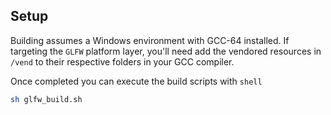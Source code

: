 ## Setup

Building assumes a Windows environment with GCC-64 installed. If targeting the `GLFW` platform layer, you'll need add the vendored resources in `/vend` to their respective folders in your GCC compiler.

Once completed you can execute the build scripts with `shell`

```bash
sh glfw_build.sh
```
